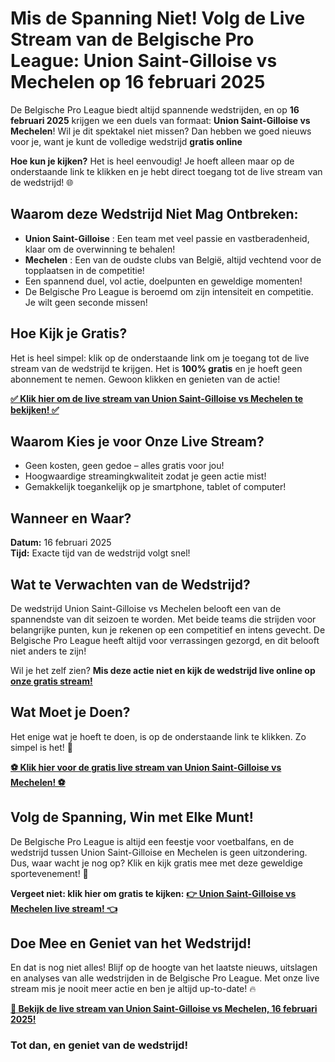 # Mis de Spanning Niet! Volg de Live Stream van de Belgische Pro League: Union Saint-Gilloise vs Mechelen op 16 februari 2025

De Belgische Pro League biedt altijd spannende wedstrijden, en op **16 februari 2025** krijgen we een duels van formaat: **Union Saint-Gilloise vs Mechelen**! Wil je dit spektakel niet missen? Dan hebben we goed nieuws voor je, want je kunt de volledige wedstrijd **gratis online**

**Hoe kun je kijken?** Het is heel eenvoudig! Je hoeft alleen maar op de onderstaande link te klikken en je hebt direct toegang tot de live stream van de wedstrijd! 🌐

## Waarom deze Wedstrijd Niet Mag Ontbreken:

- **Union Saint-Gilloise** : Een team met veel passie en vastberadenheid, klaar om de overwinning te behalen!
- **Mechelen** : Een van de oudste clubs van België, altijd vechtend voor de topplaatsen in de competitie!
- Een spannend duel, vol actie, doelpunten en geweldige momenten!
- De Belgische Pro League is beroemd om zijn intensiteit en competitie. Je wilt geen seconde missen!

## Hoe Kijk je Gratis?

Het is heel simpel: klik op de onderstaande link om je toegang tot de live stream van de wedstrijd te krijgen. Het is **100% gratis** en je hoeft geen abonnement te nemen. Gewoon klikken en genieten van de actie!

[**✅ Klik hier om de live stream van Union Saint-Gilloise vs Mechelen te bekijken! ✅**](https://tinyurl.com/livestreamfreeo?st=Union+Saint-Gilloise+vs+Mechelen&si=ghc)

## Waarom Kies je voor Onze Live Stream?

- Geen kosten, geen gedoe – alles gratis voor jou!
- Hoogwaardige streamingkwaliteit zodat je geen actie mist!
- Gemakkelijk toegankelijk op je smartphone, tablet of computer!

## Wanneer en Waar?

**Datum:** 16 februari 2025  
**Tijd:** Exacte tijd van de wedstrijd volgt snel!

## Wat te Verwachten van de Wedstrijd?

De wedstrijd Union Saint-Gilloise vs Mechelen belooft een van de spannendste van dit seizoen te worden. Met beide teams die strijden voor belangrijke punten, kun je rekenen op een competitief en intens gevecht. De Belgische Pro League heeft altijd voor verrassingen gezorgd, en dit belooft niet anders te zijn!

Wil je het zelf zien? **Mis deze actie niet en kijk de wedstrijd live online op [onze gratis stream!](https://tinyurl.com/livestreamfreeo?st=Union+Saint-Gilloise+vs+Mechelen&si=ghc)**

## Wat Moet je Doen?

Het enige wat je hoeft te doen, is op de onderstaande link te klikken. Zo simpel is het! 📲

[**⚽ Klik hier voor de gratis live stream van Union Saint-Gilloise vs Mechelen! ⚽**](https://tinyurl.com/livestreamfreeo?st=Union+Saint-Gilloise+vs+Mechelen&si=ghc)

## Volg de Spanning, Win met Elke Munt!

De Belgische Pro League is altijd een feestje voor voetbalfans, en de wedstrijd tussen Union Saint-Gilloise en Mechelen is geen uitzondering. Dus, waar wacht je nog op? Klik en kijk gratis mee met deze geweldige sportevenement! 🎉

**Vergeet niet: klik hier om gratis te kijken:** [**👉 Union Saint-Gilloise vs Mechelen live stream! 👈**](https://tinyurl.com/livestreamfreeo?st=Union+Saint-Gilloise+vs+Mechelen&si=ghc)

## Doe Mee en Geniet van het Wedstrijd!

En dat is nog niet alles! Blijf op de hoogte van het laatste nieuws, uitslagen en analyses van alle wedstrijden in de Belgische Pro League. Met onze live stream mis je nooit meer actie en ben je altijd up-to-date! 🔥

[**🔴 Bekijk de live stream van Union Saint-Gilloise vs Mechelen, 16 februari 2025!**](https://tinyurl.com/livestreamfreeo?st=Union+Saint-Gilloise+vs+Mechelen&si=ghc)

### Tot dan, en geniet van de wedstrijd!
